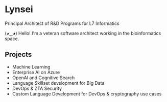 # Lynsei
Principal Architect of R&D Programs for L7 Informatics

(◕‿◕) Hello! 
I'm a veteran software architect working in the bioinformatics space.

## Projects
- Machine Learning
- Enterprise AI on Azure
- OpenAI and Cognitive Search
- Language Skillset development for Big Data
- DevOps & ZTA Security
- Custom Language Development for DevOps & cryptography use cases
